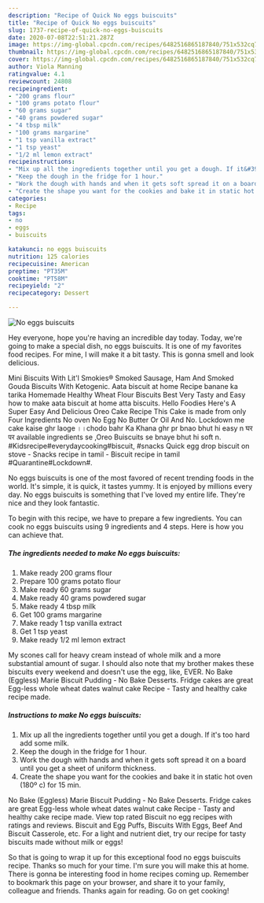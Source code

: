 ```yaml
---
description: "Recipe of Quick No eggs buiscuits"
title: "Recipe of Quick No eggs buiscuits"
slug: 1737-recipe-of-quick-no-eggs-buiscuits
date: 2020-07-08T22:51:21.287Z
image: https://img-global.cpcdn.com/recipes/6482516865187840/751x532cq70/no-eggs-buiscuits-recipe-main-photo.jpg
thumbnail: https://img-global.cpcdn.com/recipes/6482516865187840/751x532cq70/no-eggs-buiscuits-recipe-main-photo.jpg
cover: https://img-global.cpcdn.com/recipes/6482516865187840/751x532cq70/no-eggs-buiscuits-recipe-main-photo.jpg
author: Viola Manning
ratingvalue: 4.1
reviewcount: 24808
recipeingredient:
- "200 grams flour"
- "100 grams potato flour"
- "60 grams sugar"
- "40 grams powdered sugar"
- "4 tbsp milk"
- "100 grams margarine"
- "1 tsp vanilla extract"
- "1 tsp yeast"
- "1/2 ml lemon extract"
recipeinstructions:
- "Mix up all the ingredients together until you get a dough. If it&#39;s too hard add some milk."
- "Keep the dough in the fridge for 1 hour."
- "Work the dough with hands and when it gets soft spread it on a board until you get a sheet of uniform thickness."
- "Create the shape you want for the cookies and bake it in static hot oven (180º c) for 15 min."
categories:
- Recipe
tags:
- no
- eggs
- buiscuits

katakunci: no eggs buiscuits 
nutrition: 125 calories
recipecuisine: American
preptime: "PT35M"
cooktime: "PT58M"
recipeyield: "2"
recipecategory: Dessert

---
```



![No eggs buiscuits](https://img-global.cpcdn.com/recipes/6482516865187840/751x532cq70/no-eggs-buiscuits-recipe-main-photo.jpg)

Hey everyone, hope you're having an incredible day today. Today, we're going to make a special dish, no eggs buiscuits. It is one of my favorites food recipes. For mine, I will make it a bit tasty. This is gonna smell and look delicious.

Mini Biscuits With Lit&#39;l Smokies® Smoked Sausage, Ham And Smoked Gouda Biscuits With Ketogenic. Aata biscuit at home Recipe banane ka tarika Homemade Healthy Wheat Flour Biscuits Best Very Tasty and Easy how to make aata biscuit at home atta biscuits. Hello Foodies Here&#39;s A Super Easy And Delicious Oreo Cake Recipe This Cake is made from only Four Ingredients No oven No Egg No Butter Or Oil And No. Lockdown me cake kaise ghr laoge ।।chodo bahr Ka Khana ghr pr bnao bhut hi easy n घर पर available ingredients se ,Oreo Buiscuits se bnaye bhut hi soft n. #Kidsrecipe#everydaycooking#biscuit, #snacks Quick egg drop biscuit on stove - Snacks recipe in tamil - Biscuit recipe in tamil #Quarantine#Lockdown#.

No eggs buiscuits is one of the most favored of recent trending foods in the world. It's simple, it is quick, it tastes yummy. It is enjoyed by millions every day. No eggs buiscuits is something that I've loved my entire life. They're nice and they look fantastic.


To begin with this recipe, we have to prepare a few ingredients. You can cook no eggs buiscuits using 9 ingredients and 4 steps. Here is how you can achieve that.

<!--inarticleads1-->

##### The ingredients needed to make No eggs buiscuits:

1. Make ready 200 grams flour
1. Prepare 100 grams potato flour
1. Make ready 60 grams sugar
1. Make ready 40 grams powdered sugar
1. Make ready 4 tbsp milk
1. Get 100 grams margarine
1. Make ready 1 tsp vanilla extract
1. Get 1 tsp yeast
1. Make ready 1/2 ml lemon extract


My scones call for heavy cream instead of whole milk and a more substantial amount of sugar. I should also note that my brother makes these biscuits every weekend and doesn&#39;t use the egg, like, EVER. No Bake (Eggless) Marie Biscuit Pudding - No Bake Desserts. Fridge cakes are great Egg-less whole wheat dates walnut cake Recipe - Tasty and healthy cake recipe made. 

<!--inarticleads2-->

##### Instructions to make No eggs buiscuits:

1. Mix up all the ingredients together until you get a dough. If it&#39;s too hard add some milk.
1. Keep the dough in the fridge for 1 hour.
1. Work the dough with hands and when it gets soft spread it on a board until you get a sheet of uniform thickness.
1. Create the shape you want for the cookies and bake it in static hot oven (180º c) for 15 min.


No Bake (Eggless) Marie Biscuit Pudding - No Bake Desserts. Fridge cakes are great Egg-less whole wheat dates walnut cake Recipe - Tasty and healthy cake recipe made. View top rated Biscuit no egg recipes with ratings and reviews. Biscuit and Egg Puffs, Biscuits With Eggs, Beef And Biscuit Casserole, etc. For a light and nutrient diet, try our recipe for tasty biscuits made without milk or eggs! 

So that is going to wrap it up for this exceptional food no eggs buiscuits recipe. Thanks so much for your time. I'm sure you will make this at home. There is gonna be interesting food in home recipes coming up. Remember to bookmark this page on your browser, and share it to your family, colleague and friends. Thanks again for reading. Go on get cooking!
